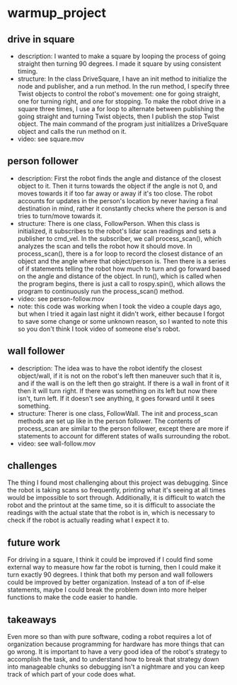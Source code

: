# warmup_project

## drive in square

- description: I wanted to make a square by looping the process of going straight then turning 90 degrees. I made it square by using consistent timing.
- structure: In the class DriveSquare, I have an init method to initialize the node and publisher, and a run method. In the run method, I specify three Twist objects to control the robot's movement: one for going straight, one for turning right, and one for stopping. To make the robot drive in a square three times, I use a for loop to alternate between publishing the going straight and turning Twist objects, then I publish the stop Twist object. The main command of the program just initialilzes a DriveSquare object and calls the run method on it.
- video: see square.mov

## person follower

- description: First the robot finds the angle and distance of the closest object to it. Then it turns towards the object if the angle is not 0, and moves towards it if too far away or away if it's too close. The robot accounts for updates in the person's location by never having a final destination in mind, rather it constantly checks where the person is and tries to turn/move towards it.
- structure: There is one class, FollowPerson. When this class is initialized, it subscribes to the robot's lidar scan readings and sets a publisher to cmd_vel. In the subscriber, we call process_scan(), which analyzes the scan and tells the robot how it should move. In process_scan(), there is a for loop to record the closest distance of an object and the angle where that object/person is. Then there is a series of if statements telling the robot how much to turn and go forward based on the angle and distance of the object. In run(), which is called when the program begins, there is just a call to rospy.spin(), which allows the program to continuously run the process_scan() method.
- video: see person-follow.mov
- note: this code was working when I took the video a couple days ago, but when I tried it again last night it didn't work, either because I forgot to save some change or some unknown reason, so I wanted to note this so you don't think I took video of someone else's robot.

## wall follower

- description: The idea was to have the robot identify the closest object/wall, if it is not on the robot's left then maneuver such that it is, and if the wall is on the left then go straight. If there is a wall in front of it then it will turn right. If there was something on its left but now there isn't, turn left. If it doesn't see anything, it goes forward until it sees something.
- structure: Therer is one class, FollowWall. The init and process_scan methods are set up like in the person follower. The contents of process_scan are similar to the person follower, except there are more if statements to account for different states of walls surrounding the robot.
- video: see wall-follow.mov

## challenges

The thing I found most challenging about this project was debugging. Since the robot is taking scans so frequently, printing what it's seeing at all times would be impossible to sort through. Additionally, it is difficult to watch the robot and the printout at the same time, so it is difficult to associate the readings with the actual state that the robot is in, which is necessary to check if the robot is actually reading what I expect it to.

## future work

For driving in a square, I think it could be improved if I could find some external way to measure how far the robot is turning, then I could make it turn exactly 90 degrees.
I think that both my person and wall followers could be improved by better organization. Instead of a ton of if-else  statements, maybe I could break the problem down into more helper functions to make the code easier to handle.

## takeaways

Even more so than with pure software, coding a robot requires a lot of organization because programming for hardware has more things that can go wrong. It is important to have a very good idea of the robot's strategy to accomplish the task, and to understand how to break that strategy down into manageable chunks so debugging isn't a nightmare and you can keep track of which part of your code does what.
